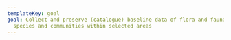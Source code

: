 ```yaml
---
templateKey: goal
goal: Collect and preserve (catalogue) baseline data of flora and fauna and
  species and communities within selected areas
---
```


